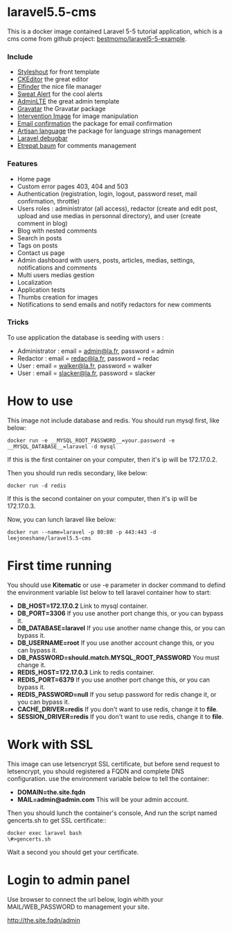 # laravel5.5-cms

This is a docker image contained Laravel 5-5 tutorial application, which is a cms come from github project: [bestmomo/laravel5-5-example](https://github.com/bestmomo/laravel5-5-example).


### Include ###

* [Styleshout](https://www.styleshout.com/) for front template
* [CKEditor](http://ckeditor.com) the great editor
* [Elfinder](https://github.com/Studio-42/elFinder) the nice file manager
* [Sweat Alert](http://t4t5.github.io/sweetalert/) for the cool alerts
* [AdminLTE](https://adminlte.io/themes/AdminLTE/index2.html) the great admin template
* [Gravatar](https://github.com/creativeorange/gravatar) the Gravatar package
* [Intervention Image](http://image.intervention.io/) for image manipulation
* [Email confirmation](https://github.com/bestmomo/laravel-email-confirmation) the package for email confirmation
* [Artisan language](https://github.com/bestmomo/laravel-artisan-language) the package for language strings management
* [Laravel debugbar](https://github.com/barryvdh/laravel-debugbar)
* [Etrepat baum](https://github.com/etrepat/baum) for comments management

### Features ###

* Home page
* Custom error pages 403, 404 and 503
* Authentication (registration, login, logout, password reset, mail confirmation, throttle)
* Users roles : administrator (all access), redactor (create and edit post, upload and use medias in personnal directory), and user (create comment in blog)
* Blog with nested comments
* Search in posts
* Tags on posts
* Contact us page
* Admin dashboard with users, posts, articles, medias, settings, notifications and comments
* Multi users medias gestion
* Localization
* Application tests
* Thumbs creation for images
* Notifications to send emails and notify redactors for new comments

### Tricks ###

To use application the database is seeding with users :

* Administrator : email = admin@la.fr, password = admin
* Redactor : email = redac@la.fr, password = redac
* User : email = walker@la.fr, password = walker
* User : email = slacker@la.fr, password = slacker

# How to use
This image not include database and redis. You should run mysql first, like below:
```
docker run -e __MYSQL_ROOT_PASSWORD__=your.password -e __MYSQL_DATABASE__=laravel -d mysql
```
If this is the first container on your computer, then it's ip will be 172.17.0.2.

Then you should run redis secondary, like below:
```
docker run -d redis
```
If this is the second container on your computer, then it's ip will be 172.17.0.3.

Now, you can lunch laravel like below:
```
docker run --name=laravel -p 80:80 -p 443:443 -d leejoneshane/laravel5.5-cms
```
# First time running

You should use __Kitematic__ or use -e parameter in docker command to defind the environment variable list below to tell laravel container how to start:

* __DB_HOST=172.17.0.2__ Link to mysql container.
* __DB_PORT=3306__ If you use another port change this, or you can bypass it.
* __DB_DATABASE=laravel__ If you use another name change this, or you can bypass it.
* __DB_USERNAME=root__ If you use another account change this, or you can bypass it.
* __DB_PASSWORD=should.match.MYSQL_ROOT_PASSWORD__ You must change it.
* __REDIS_HOST=172.17.0.3__ Link to redis container.
* __REDIS_PORT=6379__ If you use another port change this, or you can bypass it.
* __REDIS_PASSWORD=null__ If you setup password for redis change it, or you can bypass it.
* __CACHE_DRIVER=redis__ If you don't want to use redis, change it to __file__.
* __SESSION_DRIVER=redis__ If you don't want to use redis, change it to __file__.

# Work with SSL

This image can use letsencrypt SSL certificate, but before send request to letsencrypt, you should registered a FQDN and complete DNS configuration. use the environment variable below to tell the container:

* __DOMAIN=the.site.fqdn__
* __MAIL=admin@admin.com__ This will be your admin account.

Then you should lunch the container's console, And run the script named gencerts.sh to get SSL certificate::
```
docker exec laravel bash
\#>gencerts.sh
```
Wait a second you should get your certificate.

# Login to admin panel

Use browser to connect the url below, login whith your MAIL/WEB_PASSWORD to management your site.

http://the.site.fqdn/admin

